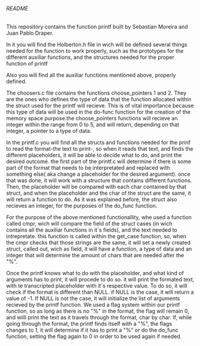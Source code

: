 ######                                                                 README
This repository contains the function printf built by Sebastian Moreira and Juan Pablo Draper.

 In it you will find the Holberton.h file in wich will be defined several things needed for the function to work properly, such as the prototypes for the different auxiliar functions, and the structures needed for the proper function of printf
 
Also you will find all the auxiliar functions mentioned above, properly defined.

The choosers.c file contains the functions choose_pointers 1 and 2. They are the ones who defines the type of data that the function allocated within the struct used for the printf will recieve. This is of vital importance because this type of data will be used in the do-func function for the creation of the memory space purpose.the choose_pointers functions will recieve an integer within the range from 0 to 5, and will return, depending on that integer, a pointer to a type of data.

In the printf.c you will find all the structs and functions needed for the prinf to read the format-the text to print-, so when it reads that text, and finds the different placeholders, it will be able to decide what to do, and print the desired outcome. the first part of the printf.c will determine if there is some part of the format that needs to be interpretated and replaced with something else( aka change a placeholder for the desired argument). once that was done, it will work with a structure that contains different functions. Then, the placeholder will be compared with each char contained by that struct, and when the placeholder and the char of the struct are the same, it will return a function to do. As it was explained before, the struct also recieves an integer, for the purposes of the do_func function.

For the purpose of the above mentioned functionallity, whe used a function called cmpr, wich will compare the field of the struct cases (in wich contains all the auxiliar functions in it´s fields), and the text needed to intrepretate. this function is called within the get_case function, so, when the cmpr checks that those strings are the same, it will set a newly created struct, called out, wich as field, it will have a function, a type of data and an integer that will determine the amount of chars that are needed after the "%".

Once the printf knows what to do with the placeholder, and what kind of arguments has to print, it will procede to do so. it will print the formated text, with te transcripted placeholder with it´s respective value. To do so, it will check if the format is different than NULL. if NULL is the case, it will return a value of -1. If NULL is not the case, it will initialize the list of arguments recieved by the printf function. We used a flag system within our printf function, so as long as there is no "%" in the format, the flag will remain 0, and willl print the text as it travels through the format, char by char. If, while going through the format, the printf finds itself with a "%", the flags changes to 1, it will determine if it has to print a "%" or do the do_func function, setting the flag again to  0 in order to be used again if needed.
